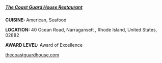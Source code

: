 <h5><a href="//thecoastguardhouse.com" target="_blank">The Coast Guard House Restaurant</a></h5>

**CUISINE:** American, Seafood

**LOCATION:** 40 Ocean Road, Narragansett , Rhode Island, United States, 02882

**AWARD LEVEL:** Award of Excellence

<a href="//thecoastguardhouse.com" target="_blank">thecoastguardhouse.com</a>[]()
